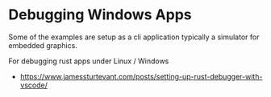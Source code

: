 # Debugging Windows Apps

Some of the examples are setup as a cli application
typically a simulator for embedded graphics.

For debugging rust apps under Linux / Windows

  * https://www.jamessturtevant.com/posts/setting-up-rust-debugger-with-vscode/
